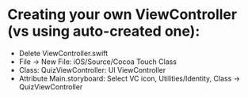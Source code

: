 # Creating your own ViewController (vs using auto-created one): 

- Delete ViewController.swift
- File -> New File: iOS/Source/Cocoa Touch Class
- Class: QuizViewController: UI ViewController
- Attribute Main.storyboard: Select VC icon, Utilities/Identity, Class -> QuizViewController
